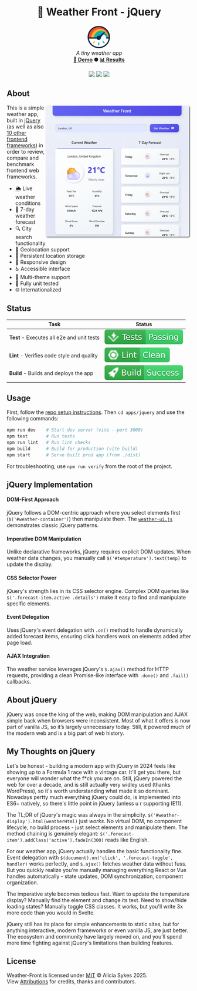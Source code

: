 <!-- start_header -->
<h1 align="center">💙 Weather Front - jQuery</h1>

<p align="center">
  <img width="64" src="https://raw.githubusercontent.com/lissy93/framework-benchmarks/refs/heads/main/assets/favicon.png" /><br>
  <i>A tiny weather app</i>
  <br>
  <b><a href="/">🚀 Demo</a> ● <a href="https://frontend-framework-benchmarks.as93.net">📊 Results</a></b>
  <br><br>
  <img src="https://img.shields.io/badge/Framework-jQuery-0769AD?logo=jquery&logoColor=fff&labelColor=0769AD" />
  <img src="https://img.shields.io/badge/License-MIT-AE56FF?logo=googledocs&logoColor=fff&labelColor=8A2BE2" />
  <img src="https://img.shields.io/badge/Author-Lissy93-EA4AAA?logo=githubsponsors&logoColor=fff&labelColor=E31591" />
</p>
<!-- end_header -->

<!-- start_about -->

## About

<img align="right" src="/assets/screenshot.png" width="400">

This is a simple weather app, built in [jQuery](https://jquery.com/) (as well as also [10 other frontend frameworks](/)) in order to review, compare and benchmark frontend web frameworks.

- 🌦️ Live weather conditions
- 📅 7-day weather forecast
- 🔍 City search functionality
- 📍 Geolocation support
- 💾 Persistent location storage
- 📱 Responsive design
- ♿ Accessible interface
- 🎨 Multi-theme support
- 🧪 Fully unit tested
- 🌐 Internationalized

<!-- end_about -->

<!-- start_status -->

## Status

| Task | Status |
|---|---|
| **Test** - Executes all e2e and unit tests | [![Test Status](https://raw.githubusercontent.com/lissy93/framework-benchmarks/refs/heads/badges/test-jquery.svg)](https://github.com/lissy93/framework-benchmarks/actions/workflows/test.yml) |
| **Lint** - Verifies code style and quality | [![Lint Status](https://raw.githubusercontent.com/lissy93/framework-benchmarks/refs/heads/badges/lint-jquery.svg)](https://github.com/lissy93/framework-benchmarks/actions/workflows/lint.yml) |
| **Build** - Builds and deploys the app | [![Build Status](https://raw.githubusercontent.com/lissy93/framework-benchmarks/refs/heads/badges/build-jquery.svg)](https://github.com/lissy93/framework-benchmarks/actions/workflows/build.yml) |

<!-- end_status -->

<!-- start_usage -->

## Usage

First, follow the [repo setup instructions](https://github.com/lissy93/framework-benchmarks?tab=readme-ov-file#usage). Then `cd apps/jquery` and use the following commands:

```bash
npm run dev    # Start dev server (vite --port 3000)
npm test       # Run tests
npm run lint   # Run lint checks
npm build      # Build for production (vite build)
npm start      # Serve built prod app (from ./dist)
```

For troubleshooting, use `npm run verify` from the root of the project.

<!-- end_usage -->

## jQuery Implementation

<!-- start_framework_specific -->
#### DOM-First Approach
jQuery follows a DOM-centric approach where you select elements first (`$('#weather-container')`) then manipulate them. The [`weather-ui.js`](https://github.com/Lissy93/framework-benchmarks/blob/main/apps/jquery/src/components/weather-ui.js) demonstrates classic jQuery patterns.

#### Imperative DOM Manipulation
Unlike declarative frameworks, jQuery requires explicit DOM updates. When weather data changes, you manually call `$('#temperature').text(temp)` to update the display.

#### CSS Selector Power
jQuery's strength lies in its CSS selector engine. Complex DOM queries like `$('.forecast-item.active .details')` make it easy to find and manipulate specific elements.

#### Event Delegation
Uses jQuery's event delegation with `.on()` method to handle dynamically added forecast items, ensuring click handlers work on elements added after page load.

#### AJAX Integration
The weather service leverages jQuery's `$.ajax()` method for HTTP requests, providing a clean Promise-like interface with `.done()` and `.fail()` callbacks.
<!-- end_framework_specific -->

## About jQuery
<!-- start_framework_description -->
jQuery was once the king of the web, making DOM manipulation and AJAX simple back when browsers were inconsistent. 
Most of what it offers is now part of vanilla JS, so it’s largely unnecessary today. 
Still, it powered much of the modern web and is a big part of web history.

<!-- end_framework_description -->

## My Thoughts on jQuery
<!-- start_my_thoughts -->
Let's be honest - building a modern app with jQuery in 2024 feels like showing up to a Formula 1 race with a vintage car. It'll get you there, but everyone will wonder what the f*ck you are on. Still, jQuery powered the web for over a decade, and is still actually very widley used (thanks WordPress), so it's worth understanding what made it so dominant. Nowadays pertty much everything jQuery could do, is implemented into ES6+ natively, so there's little point in jQuery (unless u r supporting IE11).

The TL;DR of jQuery's magic was always in the simplicity. `$('#weather-display').html(weatherHtml)` just *works*. No virtual DOM, no component lifecycle, no build process - just select elements and manipulate them. The method chaining is genuinely elegant: `$('.forecast-item').addClass('active').fadeIn(300)` reads like English.

For our weather app, jQuery actually handles the basic functionality fine. Event delegation with `$(document).on('click', '.forecast-toggle', handler)` works perfectly, and `$.ajax()` fetches weather data without fuss. But you quickly realize you're manually managing everything React or Vue handles automatically - state updates, DOM synchronization, component organization.

The imperative style becomes tedious fast. Want to update the temperature display? Manually find the element and change its text. Need to show/hide loading states? Manually toggle CSS classes. It works, but you'll write 3x more code than you would in Svelte.

jQuery still has its place for simple enhancements to static sites, but for anything interactive, modern frameworks or even vanilla JS, are just better. The ecosystem and community have largely moved on, and you'll spend more time fighting against jQuery's limitations than building features.
<!-- end_my_thoughts -->

<!-- start_real_world_app -->
<!-- end_real_world_app -->

<!-- start_license -->

## License

Weather-Front is licensed under [MIT](https://github.com/lissy93/framework-benchmarks/blob/main/LICENSE) © Alicia Sykes 2025.<br>
View [Attributions](https://github.com/lissy93/framework-benchmarks?tab=readme-ov-file#attributions) for credits, thanks and contributors.

<!-- end_license -->
